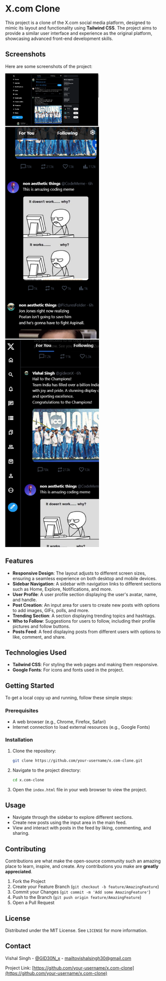 # X.com Clone

This project is a clone of the X.com social media platform, designed to mimic its layout and functionality using **Tailwind CSS**. The project aims to provide a similar user interface and experience as the original platform, showcasing advanced front-end development skills.

## Screenshots

Here are some screenshots of the project:

<img src="x_1.png" width="300">
<img src="x_2.png" width="300">
<img src="x_3.jpg" width="300">

## Features

- **Responsive Design**: The layout adjusts to different screen sizes, ensuring a seamless experience on both desktop and mobile devices.
- **Sidebar Navigation**: A sidebar with navigation links to different sections such as Home, Explore, Notifications, and more.
- **User Profile**: A user profile section displaying the user's avatar, name, and handle.
- **Post Creation**: An input area for users to create new posts with options to add images, GIFs, polls, and more.
- **Trending Section**: A section displaying trending topics and hashtags.
- **Who to Follow**: Suggestions for users to follow, including their profile pictures and follow buttons.
- **Posts Feed**: A feed displaying posts from different users with options to like, comment, and share.

## Technologies Used

- **Tailwind CSS**: For styling the web pages and making them responsive.
- **Google Fonts**: For icons and fonts used in the project.

## Getting Started

To get a local copy up and running, follow these simple steps:

### Prerequisites

- A web browser (e.g., Chrome, Firefox, Safari)
- Internet connection to load external resources (e.g., Google Fonts)

### Installation

1. Clone the repository:
    ```sh
    git clone https://github.com/your-username/x.com-clone.git
    ```
2. Navigate to the project directory:
    ```sh
    cd x.com-clone
    ```
3. Open the `index.html` file in your web browser to view the project.

## Usage

- Navigate through the sidebar to explore different sections.
- Create new posts using the input area in the main feed.
- View and interact with posts in the feed by liking, commenting, and sharing.

## Contributing

Contributions are what make the open-source community such an amazing place to learn, inspire, and create. Any contributions you make are **greatly appreciated**.

1. Fork the Project
2. Create your Feature Branch (`git checkout -b feature/AmazingFeature`)
3. Commit your Changes (`git commit -m 'Add some AmazingFeature'`)
4. Push to the Branch (`git push origin feature/AmazingFeature`)
5. Open a Pull Request

## License

Distributed under the MIT License. See `LICENSE` for more information.

## Contact

Vishal Singh - [@GID30N_x](https://x.com/GID30N_x) - mailtovishalsingh30@gmail.com

Project Link: [https://github.com/your-username/x.com-clone](https://github.com/your-username/x.com-clone)
